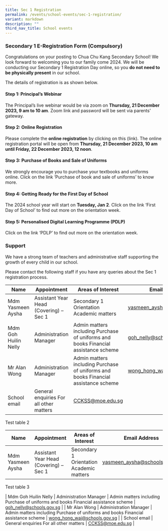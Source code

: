 ```yaml
---
title: Sec 1 Registration
permalink: /events/school-events/sec-1-registration/
variant: markdown
description: ""
third_nav_title: School events
---
```

### Secondary 1 E-Registration Form (Compulsory)

Congratulations on your posting to Chua Chu Kang Secondary School! 
We look forward to welcoming you to our family come 2024. We will be conducting our Secondary 1 Registration Day online, so you **do not need to be physically present** in our school. 

The details of registration is as shown below.

#### Step 1: Principal’s Webinar
The Principal’s live webinar would be via zoom on **Thursday, 21 December 2023, 9 am to 10 am**. Zoom link and password will be sent via parents’ gateway.

#### Step 2: Online Registration  
Please complete the **online registration** by clicking on this (link). The online registration portal will be open from **Thursday, 21 December 2023, 10 am until Friday, 22 December 2023, 12 noon**. 

#### Step 3: Purchase of Books and Sale of Uniforms
We strongly encourage you to purchase your textbooks and uniforms online. Click on the link ‘Purchase of book and sale of uniforms’ to know more.

#### Step 4: Getting Ready for the First Day of School 
The 2024 school year will start on **Tuesday, Jan 2**. Click on the link ‘First Day of School’ to find out more on the orientation week. 

#### Step 5: Personalised Digital Learning Programme (PDLP) 
Click on the link ‘PDLP’ to find out more on the orientation week. 


### Support 
We have a strong team of teachers and administrative staff supporting the growth of every child in our school.

Please contact the following staff if you have any queries about the Sec 1 registration process.

| Name	| Appointment	| Areas of Interest	| Email Address	|
| -------- | --------	| --------	| --------	|
| Mdm Yasmeen Aysha	| Assistant Year Head (Covering) – Sec 1	| Secondary 1 Orientation Academic matters	| [yasmeen_aysha@schools.gov.sg](mailto:yasmeen_aysha@schools.gov.sg)	|
| Mdm Goh Huilin Nelly	| Administration Manager | Admin matters including Purchase of uniforms and books Financial assistance scheme	| [goh_nelly@schools.gov.sg](mailto:goh_nelly@schools.gov.sg)	|
| Mr Alan Wong	| Administration Manager | Admin matters including Purchase of uniforms and books Financial assistance scheme | [wong_hong_wai@schools.gov.sg](mailto:wong_hong_wai@schools.gov.sg)	|
| School email	| General enquiries For all other matters	| [CCKSS@moe.edu.sg](mailto:CCKSS@moe.edu.sg)	|

Test table 2 

| Name	| Appointment	| Areas of Interest	| Email Address	|
| -------- | --------	| --------	| --------	|
| Mdm Yasmeen Aysha	| Assistant Year Head (Covering) – Sec 1	| Secondary 1 Orientation Academic matters	| [yasmeen_aysha@schools.gov.sg](mailto:yasmeen_aysha@schools.gov.sg)	|

Test table 3

| Mdm Goh Huilin Nelly	| Administration Manager | Admin matters including
Purchase of uniforms and books Financial assistance scheme	| [goh_nelly@schools.gov.sg](mailto:goh_nelly@schools.gov.sg)	| | Mr Alan Wong	| Administration Manager | Admin matters including
Purchase of uniforms and books Financial assistance scheme | [wong_hong_wai@schools.gov.sg](mailto:wong_hong_wai@schools.gov.sg)	| | School email	| General enquiries	For all other matters	| [CCKSS@moe.edu.sg](mailto:CCKSS@moe.edu.sg)	|